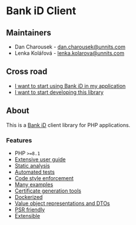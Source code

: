 # Bank iD Client

## Maintainers
- Dan Charousek - dan.charousek@unnits.com
- Lenka Kolářová - lenka.kolarova@unnits.com

## Cross road
- [I want to start using Bank iD in my application](./docs/user_guide.md)
- [I want to start developing this library](./docs/developer_guide.md)

## About

This is a [Bank iD](https://www.bankid.cz/en) client library for PHP applications.

### Features

- PHP `>=8.1`
- [Extensive user guide](./docs/user_guide.md)
- [Static analysis](./docs/developer_guide.md#static-analysis)
- [Automated tests](./docs/developer_guide.md#automated-tests)
- [Code style enforcement](./docs/developer_guide.md#code-style)
- [Many examples](./docs/user_guide.md#examples)
- [Certificate generation tools](./docs/developer_guide.md#certificates)
- [Dockerized](./docs/developer_guide.md#docker)
- [Value object representations and DTOs](./docs/user_guide.md#value-objects-and-dtos)
- [PSR friendly](./docs/user_guide.md#psr)
- [Extensible](./docs/user_guide.md#extensible)
